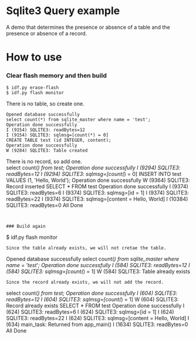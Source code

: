 # Sqlite3 Query example

A demo that determines the presence or absence of a table and the presence or absence of a record.   

# How to use

### Clear flash memory and then build
```
$ idf.py erase-flash
$ idf.py flash monitor
```

There is no table, so create one.   
```
Opened database successfully
select count(*) from sqlite_master where name = 'test';
Operation done successfully
I (9154) SQLITE3: readBytes=12
I (9154) SQLITE3: sqlmsg=[count(*) = 0]
CREATE TABLE test (id INTEGER, content);
Operation done successfully
W (9284) SQLITE3: Table created
```
There is no record, so add one.   
select count(*) from test;
Operation done successfully
I (9294) SQLITE3: readBytes=12
I (9294) SQLITE3: sqlmsg=[count(*) = 0]
INSERT INTO test VALUES (1, 'Hello, World');
Operation done successfully
W (9364) SQLITE3: Record inserted
SELECT * FROM test
Operation done successfully
I (9374) SQLITE3: readBytes=6
I (9374) SQLITE3: sqlmsg=[id = 1]
I (9374) SQLITE3: readBytes=22
I (9374) SQLITE3: sqlmsg=[content = Hello, World]
I (10384) SQLITE3: readBytes=0
All Done
```


### Build again
```
$ idf.py flash monitor
```
Since the table already exists, we will not cretae the table.   
```
Opened database successfully
select count(*) from sqlite_master where name = 'test';
Operation done successfully
I (584) SQLITE3: readBytes=12
I (584) SQLITE3: sqlmsg=[count(*) = 1]
W (584) SQLITE3: Table already exists
```
Since the record already exists, we will not add the record.   
```
select count(*) from test;
Operation done successfully
I (604) SQLITE3: readBytes=12
I (604) SQLITE3: sqlmsg=[count(*) = 1]
W (604) SQLITE3: Record already exists
SELECT * FROM test
Operation done successfully
I (624) SQLITE3: readBytes=6
I (624) SQLITE3: sqlmsg=[id = 1]
I (624) SQLITE3: readBytes=22
I (624) SQLITE3: sqlmsg=[content = Hello, World]
I (634) main_task: Returned from app_main()
I (1634) SQLITE3: readBytes=0
All Done
```
